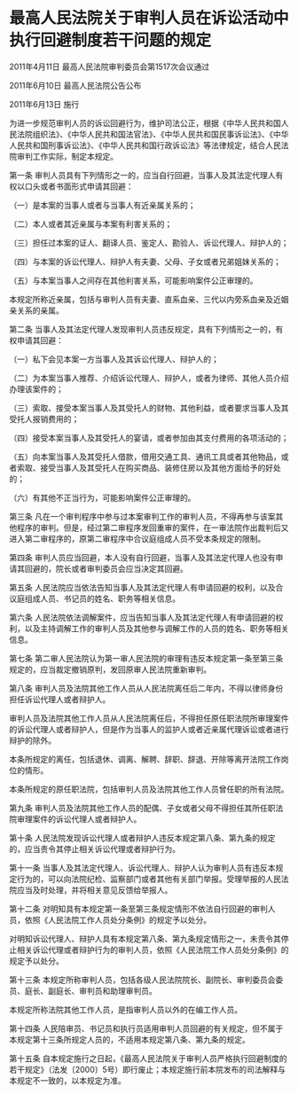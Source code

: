 # 最高人民法院关于审判人员在诉讼活动中执行回避制度若干问题的规定

2011年4月11日 最高人民法院审判委员会第1517次会议通过

2011年6月10日 最高人民法院公告公布

2011年6月13日 施行

<!-- INFO END -->

为进一步规范审判人员的诉讼回避行为，维护司法公正，根据《中华人民共和国人民法院组织法》、《中华人民共和国法官法》、《中华人民共和国民事诉讼法》、《中华人民共和国刑事诉讼法》、《中华人民共和国行政诉讼法》等法律规定，结合人民法院审判工作实际，制定本规定。

第一条 审判人员具有下列情形之一的，应当自行回避，当事人及其法定代理人有权以口头或者书面形式申请其回避：

（一）是本案的当事人或者与当事人有近亲属关系的；

（二）本人或者其近亲属与本案有利害关系的；

（三）担任过本案的证人、翻译人员、鉴定人、勘验人、诉讼代理人、辩护人的；

（四）与本案的诉讼代理人、辩护人有夫妻、父母、子女或者兄弟姐妹关系的；

（五）与本案当事人之间存在其他利害关系，可能影响案件公正审理的。

本规定所称近亲属，包括与审判人员有夫妻、直系血亲、三代以内旁系血亲及近姻亲关系的亲属。

第二条 当事人及其法定代理人发现审判人员违反规定，具有下列情形之一的，有权申请其回避：

（一）私下会见本案一方当事人及其诉讼代理人、辩护人的；

（二）为本案当事人推荐、介绍诉讼代理人、辩护人，或者为律师、其他人员介绍办理该案件的；

（三）索取、接受本案当事人及其受托人的财物、其他利益，或者要求当事人及其受托人报销费用的；

（四）接受本案当事人及其受托人的宴请，或者参加由其支付费用的各项活动的；

（五）向本案当事人及其受托人借款，借用交通工具、通讯工具或者其他物品，或者索取、接受当事人及其受托人在购买商品、装修住房以及其他方面给予的好处的；

（六）有其他不正当行为，可能影响案件公正审理的。

第三条 凡在一个审判程序中参与过本案审判工作的审判人员，不得再参与该案其他程序的审判。但是，经过第二审程序发回重审的案件，在一审法院作出裁判后又进入第二审程序的，原第二审程序中合议庭组成人员不受本条规定的限制。

第四条 审判人员应当回避，本人没有自行回避，当事人及其法定代理人也没有申请其回避的，院长或者审判委员会应当决定其回避。

第五条 人民法院应当依法告知当事人及其法定代理人有申请回避的权利，以及合议庭组成人员、书记员的姓名、职务等相关信息。

第六条 人民法院依法调解案件，应当告知当事人及其法定代理人有申请回避的权利，以及主持调解工作的审判人员及其他参与调解工作的人员的姓名、职务等相关信息。

第七条 第二审人民法院认为第一审人民法院的审理有违反本规定第一条至第三条规定的，应当裁定撤销原判，发回原审人民法院重新审判。

第八条 审判人员及法院其他工作人员从人民法院离任后二年内，不得以律师身份担任诉讼代理人或者辩护人。

审判人员及法院其他工作人员从人民法院离任后，不得担任原任职法院所审理案件的诉讼代理人或者辩护人，但是作为当事人的监护人或者近亲属代理诉讼或者进行辩护的除外。

本条所规定的离任，包括退休、调离、解聘、辞职、辞退、开除等离开法院工作岗位的情形。

本条所规定的原任职法院，包括审判人员及法院其他工作人员曾任职的所有法院。

第九条 审判人员及法院其他工作人员的配偶、子女或者父母不得担任其所任职法院审理案件的诉讼代理人或者辩护人。

第十条 人民法院发现诉讼代理人或者辩护人违反本规定第八条、第九条的规定的，应当责令其停止相关诉讼代理或者辩护行为。

第十一条 当事人及其法定代理人、诉讼代理人、辩护人认为审判人员有违反本规定行为的，可以向法院纪检、监察部门或者其他有关部门举报。受理举报的人民法院应当及时处理，并将相关意见反馈给举报人。

第十二条 对明知具有本规定第一条至第三条规定情形不依法自行回避的审判人员，依照《人民法院工作人员处分条例》的规定予以处分。

对明知诉讼代理人、辩护人具有本规定第八条、第九条规定情形之一，未责令其停止相关诉讼代理或者辩护行为的审判人员，依照《人民法院工作人员处分条例》的规定予以处分。

第十三条 本规定所称审判人员，包括各级人民法院院长、副院长、审判委员会委员、庭长、副庭长、审判员和助理审判员。

本规定所称法院其他工作人员，是指审判人员以外的在编工作人员。

第十四条 人民陪审员、书记员和执行员适用审判人员回避的有关规定，但不属于本规定第十三条所规定人员的，不适用本规定第八条、第九条的规定。

第十五条 自本规定施行之日起，《最高人民法院关于审判人员严格执行回避制度的若干规定》（法发〔2000〕5号）即行废止；本规定施行前本院发布的司法解释与本规定不一致的，以本规定为准。

